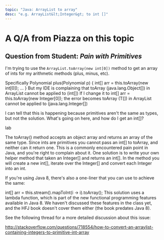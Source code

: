 ```yaml
---
topic: "Java: ArrayList to array"
desc: "e.g. ArrayList&lt;Integer&gt; to int []"
---
```


# A Q/A from Piazza on this topic

## Question from Student: *Pain with Primitives*

I'm trying to use the `ArrayList.toArray(new int[0])` method to get an array of ints for my arithmetic methods (plus, minus, etc).
 
Specifically
Polynomial plus(Polynomial p) {
	int[] arr = this.toArray(new int[0]);
...
}
But my IDE is complaining that 
toArray (java.lang.Object[]) in ArrayList cannot be applied 
to 	(int[])
If I change it to
int[] arr = this.toArray(new Integer[0]);
the error becomes 
toArray (T[]) 			in ArrayList cannot be applied 
to 	(java.lang.Integer[])
 
I can tell that this is happening because primitives aren't the same as types, but not the solution. What's going on here, and how do I get an int[]?

lab

The toArray() method accepts an object array and returns an array of the same type. Since ints are primitives you cannot pass an int[] to toArray, and neither can it return one. This is a commonly encountered pain point in Java, and you're right to complain about it. One solution is to write your own helper method that taken an Integer[] and returns an int[]. In the method you will create a new int[], iterate over the Integer[] and convert each Integer into an int.
 
If you're using Java 8, there's also a one-liner that you can use to achieve the same:
 
int[] arr = this.stream().mapToInt(i -> i).toArray();
This solution uses a lambda function, which is part of the new functional programming features available in Java 8. We haven't discussed these features in the class yet, and the HFJ book doesn't cover them either (the book predates Java 8). 
 
See the following thread for a more detailed discussion about this issue:
 
http://stackoverflow.com/questions/718554/how-to-convert-an-arraylist-containing-integers-to-primitive-int-array
